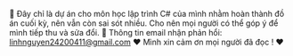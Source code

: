 💌 Đây chỉ là dự án cho môn học lập trình C# của mình nhằm hoàn thành đồ án cuối kỳ, nên vẫn còn sai sót nhiều. Cho nên mọi người có thể góp ý để mình tiếp thu và sửa đổi.
💌 Thông tin email nhận phản hổi: linhnguyen24200411@gmail.com
❤️ Mình xin cảm ơn mọi người đã đọc ! ❤️
